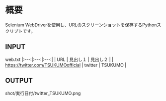# 概要
Selenium WebDriverを使用し、URLのスクリーンショットを保存するPythonスクリプトです。

## INPUT
web.txt
|:---:|:---:|:---:|
| URL | 見出し１ | 見出し２ |
| https://twitter.com/TSUKUMOofficial | twitter | TSUKUMO |

## OUTPUT
shot/実行日付/twitter_TSUKUMO.png
